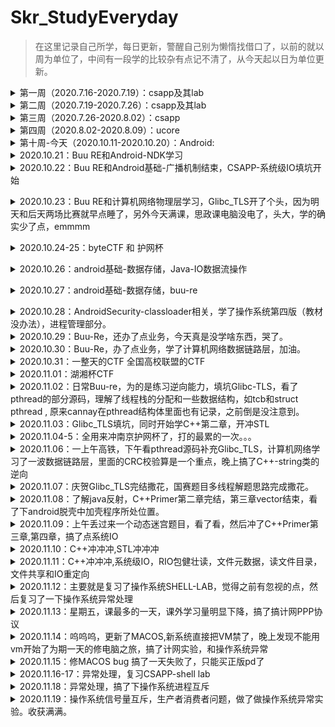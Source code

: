 # Skr_StudyEveryday

> 在这里记录自己所学，每日更新，警醒自己别为懒惰找借口了，以前的就以周为单位了，中间有一段学的比较杂有点记不清了，从今天起以日为单位更新。

<details>
<summary>第一周（2020.7.16-2020.7.19）：csapp及其lab</summary>

+ [x] csapp：第一章到第三章

+ [x] csapp-lab：lab1到lab3

  [lab1](https://github.com/shizhongpwn/csapp_lab/blob/master/CSAPP%20LAB%20%E2%80%94%20data%20lab.pdf)：Data lab

  使用<<，>>，^，&此类基本操作数实现取反，三位运算符，比较整数大小，浮点数转换等操作

  [lab2](https://github.com/shizhongpwn/csapp_lab/blob/master/CSAPP-Boom%20lab.pdf)：Bomb lab

  一些简单的汇编，还算简单，唯独parse_6需要看出链表结构。还在parse_4中存在一处隐藏关卡

  lab3：Attack lab

  入门pwn

  </details>

<details>
<summary>第二周（2020.7.19-2020.7.26）：csapp及其lab</summary>

+ [x] csapp-lab：lab4到lab7

  [lab4](https://github.com/shizhongpwn/csapp_lab/blob/master/CSAPP-archlab.pdf)：Arch lab

  与X86-64指令集相似的Y86-64指令集的学习，以及立即数的加入，优化。

  [lab5]：Cache lab

  这个没写。。。当时绕过了

  [lab6]()：Shell lab

  实现一个简易的linux里的shell，这个当时记得看了，但是没上传好像，抽空找下上传

  [lab7](https://github.com/shizhongpwn/csapp_lab/blob/master/csapp-malloc_lab.md)：Malloc lab

  实现一个简易的glibc的堆块回收

  </details>

<details>
<summary>第三周（2020.7.26-2020.8.02）：csapp</summary>

+ [x] csapp：看到第九章的系统级IO

+ [ ] csapp-lab：proxy lab

  未完成

  </details>

<details>
<summary>第四周（2020.8.02-2020.8.09）：ucore</summary>

+ [x] ucore-lab：lab1到lab2

  [lab1](https://github.com/shizhongpwn/notes/blob/master/ucore/Ucore-lab1.md)：

  启动操作系统的bootloader，操作系统如何加载到内存
  </details>

<details>
<summary>第十周-今天（2020.10.11-2020.10.20）：Android:</summary>

+ [x] [第一章](https://github.com/shizhongpwn/Andriod-/blob/master/Android%E5%9F%BA%E7%A1%80/Android%E5%9F%BA%E7%A1%80-%E4%B8%80.md)：Android基础

+ [x] [第二章](https://github.com/shizhongpwn/Andriod-/blob/master/Android%E5%9F%BA%E7%A1%80/android%E5%9F%BA%E7%A1%80%E4%BA%8C-UI.md)：Andorid UI相关

+ [x] [第三章](https://github.com/shizhongpwn/Andriod-/blob/master/Android%E5%9F%BA%E7%A1%80/Android%E5%9F%BA%E7%A1%80-%E6%89%8B%E6%9C%BA%E5%92%8C%E5%B9%B3%E6%9D%BF.md)：手机和平板UI设计相关

+ [x] [第四章](https://github.com/shizhongpwn/Andriod-/blob/master/Android%E5%9F%BA%E7%A1%80/android%E5%9F%BA%E7%A1%80-%E5%B9%BF%E6%92%AD%E6%9C%BA%E5%88%B6.md)：Android 广播机制（未读完）

+ [x] [做了很多的android CTF题目]

  </details>

<details>
<summary>2020.10.21：Buu RE和Android-NDK学习</summary>

+ [x] [BUU RE]

做了几个简单的RE，做的很慢，废物。

+ [x] [Android-NDK](https://github.com/shizhongpwn/Andriod-/blob/master/AndroidSecurity/AndroidSecurity-NKD.md)：Android SDK开发
       </details>
       
<details>
<summary>2020.10.22：Buu RE和Android基础-广播机制结束，CSAPP-系统级IO填坑开始</summary>

+ [x] [BUU RE]

做了几个简单的RE，CrackRTF,JustRE,Youngter-drive。

+ [x] [Android-广播机制](https://github.com/shizhongpwn/Andriod-/blob/master/Android%E5%9F%BA%E7%A1%80/android%E5%9F%BA%E7%A1%80-%E5%B9%BF%E6%92%AD%E6%9C%BA%E5%88%B6.md)：Android-广播机制

+ [x] [CSAPP-系统级IO](https://github.com/shizhongpwn/csapp_lab/blob/master/%E7%B3%BB%E7%BB%9F%E7%BA%A7IO.md)：今天开了个头。
       </details>
       
<details>
<summary>2020.10.23：Buu RE和计算机网络物理层学习，Glibc_TLS开了个头，因为明天和后天两场比赛就早点睡了，另外今天满课，思政课电脑没电了，头大，学的确实少了点，emmmm</summary>

+ [x] [BUU RE]

做了几个简单的RE，[ACTF新生赛2020]easyre,相册

+ [x] [计算机网络-物理层](https://github.com/shizhongpwn/notes/blob/master/%E8%AE%A1%E7%AE%97%E6%9C%BA%E7%BD%91%E7%BB%9C/%E7%89%A9%E7%90%86%E5%B1%82.md)：计算机网络-物理层

+ [x] [Glibc_TLS](https://github.com/shizhongpwn/notes/blob/master/Glibc_TLS/Glibc_TLS.md)：TLS今天开了个头。
       </details>
<details>
<summary>2020.10.24-25：byteCTF 和 护网杯</summary>

+ [x] [Byte CTF]

尝试了几个re，我只能说。。。。自己太垃圾了，一心想做安卓，也没看老本行pwn，安卓做不出，抱歉。。。。

+ [x] [护网杯]

这个真的是被带躺着进线下的，Byte实在做不动，就看了这个，复现了一个pwn....菜逼哭泣。。
       </details>
    
<details>
<summary>2020.10.26：android基础-数据存储，Java-IO数据流操作</summary>

+ [x] [android基础-数据存储](https://github.com/shizhongpwn/Andriod-/blob/master/Android%E5%9F%BA%E7%A1%80/Android%E5%9F%BA%E7%A1%80-%E6%95%B0%E6%8D%AE%E5%AD%98%E5%82%A8.md)：学了数据存储里面的文件存储技术。

+ [x] [Java-IO](https://github.com/shizhongpwn/CodeAndItsSafety/blob/master/Java/IO.md)：因为之前看java依赖于C++的意识和一点JAVA基础，但是觉得JAVA本身的语言安全特性也很重要，所以打算趁着学安卓也顺便把Java好好学一下（汗，越学觉得自己不会的越多）
       </details>
       
<details>
<summary>2020.10.27：android基础-数据存储，buu-re</summary>

+ [x] [android基础-数据存储](https://github.com/shizhongpwn/Andriod-/blob/master/Android%E5%9F%BA%E7%A1%80/Android%E5%9F%BA%E7%A1%80-%E6%95%B0%E6%8D%AE%E5%AD%98%E5%82%A8.md)：学了数据存储里面的SharedPreferences存储技术。

+ [x] [buu-re]
做了几个Exe的re，因为可能要当成例子进行讲解，自己先过一遍。
       </details>
      
<details>
<summary>2020.10.28：AndroidSecurity-classloader相关，学了操作系统第四版（教材没办法），进程管理部分。</summary>

+ [x] [AndroidSecurity-脱壳1](https://github.com/shizhongpwn/Andriod-/blob/master/AndroidSecurity/AndroidSecurity-%E8%84%B1%E5%A3%B31.md)：学习了Android里面的class loader相关的机制，和一些插件开发的基础

+ [x] [buu-re]
做了几个Exe的re。

+ [x] [操作系统第四版-进程管理](https://github.com/shizhongpwn/notes/blob/master/%E8%AE%A1%E7%AE%97%E6%9C%BA%E6%93%8D%E4%BD%9C%E7%B3%BB%E7%BB%9F-%E7%AC%AC%E5%9B%9B%E7%89%88/%E8%BF%9B%E7%A8%8B%E7%AE%A1%E7%90%86.md)：操作系统进程管理相关

    </details>
    
<details>
<summary>2020.10.29：Buu-Re，还办了点业务，今天真是没学啥东西，哭了。</summary>


+ [x] [buu-re]
做了1个Exe的re。

    </details>


<details>
<summary>2020.10.30：Buu-Re，办了点业务，学了计算机网络数据链路层，加油。</summary>

+ [x] [buu-re]
做了1个Exe的re。

+ [x] [计算机网络-数据链路层](https://github.com/shizhongpwn/notes/blob/master/%E8%AE%A1%E7%AE%97%E6%9C%BA%E7%BD%91%E7%BB%9C/%E6%95%B0%E6%8D%AE%E9%93%BE%E8%B7%AF%E5%B1%82.md)：今天数据链路层开了头。
    </details>

<details>
<summary>2020.10.31：一整天的CTF 全国高校联盟的CTF</summary>
    </details>

<details>
<summary>2020.11.01：湖湘杯CTF</summary>

+ [x] [湖湘杯CTF]
其实这大三少有的打一整天的ctf，也差不多是大三的最后一个线上赛了，以后短时间内应该不回参加线上赛了，还剩护网杯和网鼎杯两个线下，CTF生涯就先画上个句号吧，因为要好好充电补充知识，希望自己大三下可以找一个好实习，不想待学校了，嘤嘤嘤。

    </details>
  
<details>
<summary>2020.11.02：日常Buu-re，为的是练习逆向能力，填坑Glibc-TLS，看了pthread的部分源码，理解了线程栈的分配和一些数据结构，如tcb和struct pthread , 原来cannay在pthread结构体里面也有记录，之前倒是没注意到。</summary>

+ [x] [buu-re]
做了2个很水的re。

+ [x] [Glibc_TLS](https://github.com/shizhongpwn/notes/blob/master/Glibc_TLS/Glibc_TLS.md)：TLS填坑ing。

    </details>
    
<details>
<summary>2020.11.03：Glibc_TLS填坑，同时开始学C++第二章，开冲STL</summary>

+ [x] [C++](https://github.com/shizhongpwn/CodeAndItsSafety/blob/master/C%2B%2B/C%2B%2BPrimer-%E7%AC%AC%E4%BA%8C%E7%AB%A0.md)：C++第二章。

+ [x] [Glibc_TLS](https://github.com/shizhongpwn/notes/blob/master/Glibc_TLS/Glibc_TLS.md)：TLS填坑ing。

    </details>
    
<details>
<summary>2020.11.04-5：全用来冲南京护网杯了，打的最累的一次。。。</summary>

+ [x] [护网杯]
    </details>

<details>
<summary>2020.11.06：一上午高铁，下午看pthread源码补充Glibc_TLS，计算机网络学习了一波数据链路层，里面的CRC校验算是一个重点，晚上搞了C++-string类的逆向</summary>

+ [x] [C++逆向-string](https://github.com/shizhongpwn/CodeAndItsSafety/blob/master/C%2B%2B/C%2B%2B%E9%80%86%E5%90%91%E5%AD%A6%E4%B9%A0-string.md)：搞了搞string类，学到了。

+ [x] [Glibc_TLS](https://github.com/shizhongpwn/notes/blob/master/Glibc_TLS/Glibc_TLS.md)：TLS填坑ing。

+ [x] [计算机网络-数据链路层](https://github.com/shizhongpwn/notes/blob/master/%E8%AE%A1%E7%AE%97%E6%9C%BA%E7%BD%91%E7%BB%9C/%E6%95%B0%E6%8D%AE%E9%93%BE%E8%B7%AF%E5%B1%82.md)：今天数据链路层重点研究了其协议相关的三个基本问题：封装成帧，透明传输，差错检测（CRC校验是重点）。
    </details>


<details>
<summary>2020.11.07：庆贺Glibc_TLS完结撒花，国赛题目多线程解题思路完成撒花。</summary>

+ [x] [Glibc_TLS](https://github.com/shizhongpwn/notes/blob/master/Glibc_TLS/Glibc_TLS.md)：TLS完结撒花。
    </details>

<details>
<summary>2020.11.08：了解java反射，C++Primer第二章完结，第三章vector结束，看了下android脱壳中加壳程序所处位置。</summary>

+ [x] [java反射](https://github.com/shizhongpwn/CodeAndItsSafety/blob/master/Java/JAVA-%E5%8F%8D%E5%B0%84.md)：简单了解java反射，因为在安卓安全加壳部分要经常用到。
+ [x] [C++Primer第三章](https://github.com/shizhongpwn/CodeAndItsSafety/blob/master/C%2B%2B/C%2B%2BPrimer-%E7%AC%AC%E4%B8%89%E7%AB%A0.md)：第二章今天完结，第三章看到了vector.
+ [x] [加壳APP运行流程和ClassLoader修正](https://github.com/shizhongpwn/Andriod-/blob/master/AndroidSecurity/AndroidSecutity-%E5%8A%A0%E5%A3%B3APP%E8%BF%90%E8%A1%8C%E6%B5%81%E7%A8%8B%E5%92%8CClassLoader%E4%BF%AE%E6%AD%A3.md):	这一点刚刚开始，因为不太了解java反射，跑过去看了看。
    </details>
    
<details>
<summary>2020.11.09：上午丢过来一个动态迷宫题目，看了看，然后冲了C++Primer第三章,第四章，搞了点系统IO</summary>

+ [x] [C++Primer第三章](https://github.com/shizhongpwn/CodeAndItsSafety/blob/master/C%2B%2B/C%2B%2BPrimer-%E7%AC%AC%E4%B8%89%E7%AB%A0.md)：第三章完结撒花。
+ [x] [C++Primer第四章](https://github.com/shizhongpwn/CodeAndItsSafety/blob/master/C%2B%2B/C%2B%2BPrimer-第四章.md): 第四章完结撒花，这一章跟C有很多冲突，所以挺快的。 
+ [x] [csapp-系统级IO](https://github.com/shizhongpwn/csapp_lab/blob/master/系统级IO.md):	晚上好累啊，看的好慢，哭了。
    </details>
<details>
<summary>2020.11.10：C++冲冲冲,STL冲冲冲</summary>

+ [x] [C++Primer第五章](https://github.com/shizhongpwn/CodeAndItsSafety/blob/master/C%2B%2B/C%2B%2BPrimer-第五章-语句.md)：第五章完结，底层学完回来学C++真的得心应手。
+ [x] [C++Primer第六章](https://github.com/shizhongpwn/CodeAndItsSafety/blob/master/C%2B%2B/C%2B%2BPrimer-第六章-函数.md): 函数还没搞完。
+ [x] JAVA-web：今天的javaweb课，怎么说全看java了，哈哈

    </details>
    
<details>
<summary>2020.11.11：C++冲冲冲,系统级IO，RIO包健壮读，文件元数据，读文件目录，文件共享和IO重定向</summary>

+ [x] [C++Primer第六章](https://github.com/shizhongpwn/CodeAndItsSafety/blob/master/C%2B%2B/C%2B%2BPrimer-第六章-函数.md): 完结撒花。
+ [x] [CSAPP-系统级IO](https://github.com/shizhongpwn/csapp_lab/blob/master/系统级IO.md): RIO包健壮读，无缓冲区读就是调用系统调用直接读到目标区域，有缓冲区的就是，先调用系统调用把缓冲区读满，同时用一个结构体对缓冲区进行解释和标记，来方便用户直接从缓冲区拿数据，减少了系统调用，至于文件元数据其实就是v-node的很多文件信息，读取目录差别就在于返回的是指向目录流(directory stream)的指针，共享文件的话，主要是依赖于文件表其实是共享的，每个进程的文件描述符表里面的表项都可以指过去。重定向的话就在于`dup2`函数了，理解共享文件之后理解这个不难。

    </details>
    
<details>
<summary>2020.11.12：主要就是复习了操作系统SHELL-LAB，觉得之前有忽视的点，然后复习了一下操作系统异常处理</summary>

+ [x] [CSAPP-SHELL-LAB](https://github.com/shizhongpwn/csapp_lab/blob/master/CSAPP-shell-lab.md): 撸源码撸源码。
+ [x] [CSAPP-异常处理](https://github.com/shizhongpwn/csapp_lab/blob/master/CSAPP-第八章-异常.md): 异常处理进阶一波。

    </details>

<details>
<summary>2020.11.13：星期五，课最多的一天，课外学习量明显下降，搞了搞计网PPP协议</summary>

+ [x] [计算机网络-数据链路层](https://github.com/shizhongpwn/notes/blob/master/%E8%AE%A1%E7%AE%97%E6%9C%BA%E7%BD%91%E7%BB%9C/%E6%95%B0%E6%8D%AE%E9%93%BE%E8%B7%AF%E5%B1%82.md)：PPP协议，协议组成，PPP协议帧格式，其工作流程

    </details>

<details>
<summary>2020.11.14：呜呜呜，更新了MACOS,新系统直接把VM禁了，晚上发现不能用vm开始了为期一天的修电脑之旅，搞了计网实验，和操作系统异常</summary>

+ [x] [CSAPP-异常处理](https://github.com/shizhongpwn/csapp_lab/blob/master/CSAPP-第八章-异常.md): 异常处理进阶一波。

    </details>

<details>
<summary>2020.11.15：修MACOS bug 搞了一天失败了，只能买正版pd了</summary>

+ [x] 修理MAC OS,电脑差点只能送售后。。。

    </details>
<details>
<summary>2020.11.16-17：异常处理，复习CSAPP-shell lab</summary>

+ [x] [CSAPP-异常处理](https://github.com/shizhongpwn/csapp_lab/blob/master/CSAPP-第八章-异常.md): 异常处理进阶一波。
+ [x] [CSAPP-SHELL-LAB](https://github.com/shizhongpwn/csapp_lab/blob/master/CSAPP-shell-lab.md): 因为老师布置了一个shell实验，但是那个太简单了，就找了这个难一点的复习一下。
    </details>
<details>
<summary>2020.11.18：异常处理，搞了下操作系统进程互斥</summary>

+ [x] [CSAPP-异常处理](https://github.com/shizhongpwn/csapp_lab/blob/master/CSAPP-第八章-异常.md): 异常处理课后习题都ccc。
+ [x] [进程互斥](https://github.com/shizhongpwn/notes/blob/master/计算机操作系统-第四版/操作系统实验-进程互斥.md): 进程互斥，生产者消费者实验
    </details>
<details>
<summary>2020.11.19：操作系统信号量互斥，生产者消费者问题，做了做操作系统异常实验。收获满满。</summary>

+ [x] [计算机操作系统-第四版-进程管理](https://github.com/shizhongpwn/notes/blob/master/计算机操作系统-第四版/进程管理.md): 实现进程互斥的几种方式，信号量机制中的整形信号量，AND型信号量，记录型信号量，信号量集，管程机制，
+ [x] [CSAPP-异常处理](https://github.com/shizhongpwn/csapp_lab/blob/master/CSAPP-第八章-异常.md): 异常处理实验。
    </details>